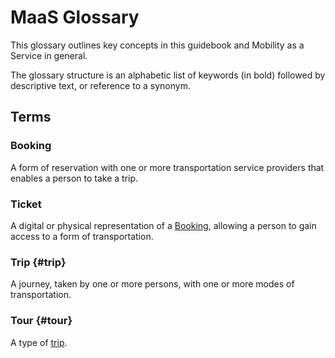 # MaaS Glossary

This glossary outlines key concepts in this guidebook and Mobility as a Service in general.

The glossary structure is an alphabetic list of keywords \(in bold\) followed by descriptive text, or reference to a synonym.

## Terms

### Booking

A form of reservation with one or more transportation service providers that enables a person to take a trip.

### Ticket

A digital or physical representation of a [Booking](#booking), allowing a person to gain access to a form of transportation.

### **Trip** {#trip}

A journey, taken by one or more persons, with one or more modes of transportation.

### Tour {#tour}

A type of [trip](#trip).

